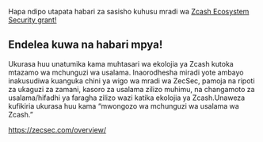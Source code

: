 Hapa ndipo utapata habari za sasisho kuhusu mradi wa [Zcash Ecosystem Security grant!](https://forum.zcashcommunity.com/t/zcash-ecosystem-security-lead/42090) 

## Endelea kuwa na habari mpya!

Ukurasa huu unatumika kama muhtasari wa ekolojia ya Zcash kutoka mtazamo wa mchunguzi wa usalama. Inaorodhesha miradi yote ambayo inakusudiwa kuanguka chini ya wigo wa mradi wa ZecSec, pamoja na ripoti za ukaguzi za zamani, kasoro za usalama zilizo muhimu, na changamoto za usalama/hifadhi ya faragha zilizo wazi katika ekolojia ya Zcash.Unaweza kufikiria ukurasa huu kama “mwongozo wa mchunguzi wa usalama wa Zcash.”



https://zecsec.com/overview/